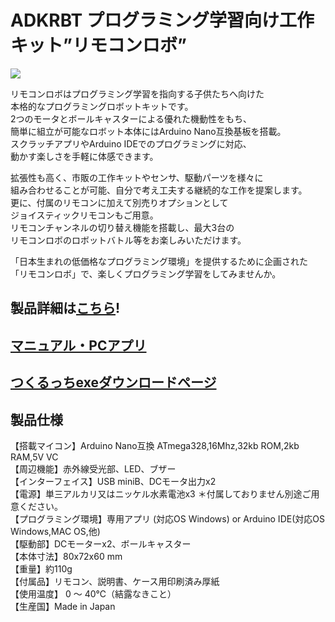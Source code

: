 # ADKRBT プログラミング学習向け工作キット”リモコンロボ”

![](https://bit-trade-one.co.jp/wp/wp-content/uploads/2019/08/cc081127e034f6782374284349db6d72.jpg)  

リモコンロボはプログラミング学習を指向する子供たちへ向けた  
本格的なプログラミングロボットキットです。  
2つのモータとボールキャスターによる優れた機動性をもち、  
簡単に組立が可能なロボット本体にはArduino Nano互換基板を搭載。  
スクラッチアプリやArduino IDEでのプログラミングに対応、  
動かす楽しさを手軽に体感できます。  

拡張性も高く、市販の工作キットやセンサ、駆動パーツを様々に  
組み合わせることが可能、自分で考え工夫する継続的な工作を提案します。  
更に、付属のリモコンに加えて別売りオプションとして  
ジョイスティックリモコンもご用意。  
リモコンチャンネルの切り替え機能を搭載し、最大3台の  
リモコンロボのロボットバトル等をお楽しみいただけます。  

「日本生まれの低価格なプログラミング環境」を提供するために企画された  
「リモコンロボ」で、楽しくプログラミング学習をしてみませんか。  

## 製品詳細は[こちら](https://bit-trade-one.co.jp/adkrbt/)!

## [マニュアル・PCアプリ](http://sohta02.web.fc2.com/familyday.html)

## [つくるっちexeダウンロードページ](http://sohta02.web.fc2.com/familyday_exe.html)

## 製品仕様

【搭載マイコン】Arduino Nano互換 ATmega328,16Mhz,32kb ROM,2kb RAM,5V VC  
【周辺機能】赤外線受光部、LED、ブザー  
【インターフェイス】USB miniB、DCモータ出力x2  
【電源】単三アルカリ又はニッケル水素電池x3 ＊付属しておりません別途ご用意ください。  
【プログラミング環境】専用アプリ (対応OS Windows) or Arduino IDE(対応OS Windows,MAC OS,他)  
【駆動部】DCモーターx2、ボールキャスター  
【本体寸法】80x72x60 mm  
【重量】約110g  
【付属品】リモコン、説明書、ケース用印刷済み厚紙  
【使用温度】 0 ～ 40℃（結露なきこと）  
【生産国】Made in Japan  
